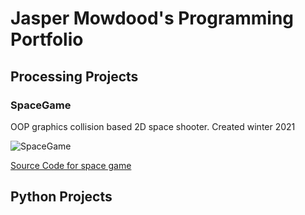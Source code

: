 # Jasper Mowdood's Programming Portfolio

## Processing Projects

### SpaceGame
OOP graphics collision based 2D space shooter. Created winter 2021

![SpaceGame]()

[Source Code for space game](https://github.com/Tanuk12/programmingportfolioA3/blob/gh-pages/src/SpaceGame.zip)

## Python Projects 



